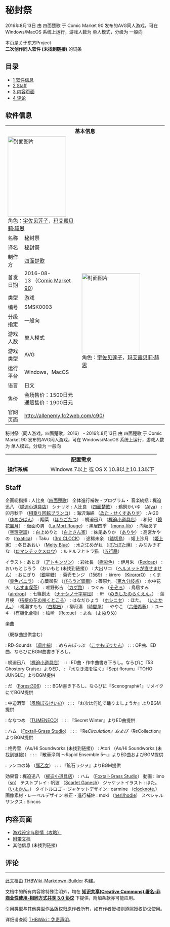 # 秘封祭

<!-- source html: G:\repos\THBWiki-Markdown-Builder\THBWikiMarkdown\Temp\main\9\93\ns0%3A%E7%A7%98%E5%B0%81%E7%A5%AD.html -->

2016年8月13日 由 四面楚歌 于 Comic Market 90 发布的AVG同人游戏，可在 Windows/MacOS 系统上运行，游戏人数为 单人模式，分级为 一般向

本页是关于东方Project  
 **二次创作同人软件 (未找到链接)** 的词条

## 目录

- [1 软件信息](#软件信息)
- [2 Staff](#Staff)
- [3 内容页面](#内容页面)
- [4 评论](#评论)





## 软件信息

<table><tbody><tr><th colspan="3">基本信息</th></tr><tr><td class="cover-artwork-mobile" colspan="2"><a href="./文件-秘封祭封面.jpg.md" class="image" title="封面图片"><img alt="封面图片" src="https://upload.thwiki.cc/thumb/3/34/%E7%A7%98%E5%B0%81%E7%A5%AD%E5%B0%81%E9%9D%A2.jpg/184px-%E7%A7%98%E5%B0%81%E7%A5%AD%E5%B0%81%E9%9D%A2.jpg" decoding="async" loading="lazy" width="184" height="252" srcset="https://upload.thwiki.cc/thumb/3/34/%E7%A7%98%E5%B0%81%E7%A5%AD%E5%B0%81%E9%9D%A2.jpg/277px-%E7%A7%98%E5%B0%81%E7%A5%AD%E5%B0%81%E9%9D%A2.jpg 1.5x, https://upload.thwiki.cc/thumb/3/34/%E7%A7%98%E5%B0%81%E7%A5%AD%E5%B0%81%E9%9D%A2.jpg/369px-%E7%A7%98%E5%B0%81%E7%A5%AD%E5%B0%81%E9%9D%A2.jpg 2x" data-file-width="731" data-file-height="998"></a><div class="cover-char">角色：<a href="./宇佐见莲子.md" title="宇佐见莲子">宇佐见莲子</a>，<a href="./玛艾露贝莉·赫恩.md" title="玛艾露贝莉·赫恩">玛艾露贝莉·赫恩</a></div></td>
</tr><tr><td class="label">名称</td><td colspan="2"> 秘封祭 </td></tr><tr><td class="label">译名</td><td colspan="2"> 秘封祭 </td></tr><tr><td class="label">制作方</td><td><a href="./四面楚歌.md" title="四面楚歌">四面楚歌</a></td><td class="cover-artwork" rowspan="9" style="min-width:252px;"><a href="./文件-秘封祭封面.jpg.md" class="image" title="封面图片"><img alt="封面图片" src="https://upload.thwiki.cc/thumb/3/34/%E7%A7%98%E5%B0%81%E7%A5%AD%E5%B0%81%E9%9D%A2.jpg/184px-%E7%A7%98%E5%B0%81%E7%A5%AD%E5%B0%81%E9%9D%A2.jpg" decoding="async" loading="lazy" width="184" height="252" srcset="https://upload.thwiki.cc/thumb/3/34/%E7%A7%98%E5%B0%81%E7%A5%AD%E5%B0%81%E9%9D%A2.jpg/277px-%E7%A7%98%E5%B0%81%E7%A5%AD%E5%B0%81%E9%9D%A2.jpg 1.5x, https://upload.thwiki.cc/thumb/3/34/%E7%A7%98%E5%B0%81%E7%A5%AD%E5%B0%81%E9%9D%A2.jpg/369px-%E7%A7%98%E5%B0%81%E7%A5%AD%E5%B0%81%E9%9D%A2.jpg 2x" data-file-width="731" data-file-height="998"></a><div class="cover-char">角色：<a href="./宇佐见莲子.md" title="宇佐见莲子">宇佐见莲子</a>，<a href="./玛艾露贝莉·赫恩.md" title="玛艾露贝莉·赫恩">玛艾露贝莉·赫恩</a></div></td>
</tr><tr><td class="label">首发日期</td><td>2016-08-13&#160;（<a href="/展会作品列表?e=Comic+Market%2390">Comic Market 90</a>）</td></tr><tr><td class="label">类型</td><td>游戏</td></tr><tr><td class="label">编号</td><td>SMSK0003</td></tr><tr><td class="label">分级指定</td><td>一般向</td></tr><tr><td class="label">游戏人数</td><td>单人模式</td></tr><tr><td class="label">游戏类型</td><td>AVG</td></tr><tr><td class="label">运行平台</td><td>Windows，MacOS</td></tr><tr><td class="label">语言</td><td>日文</td></tr><tr><td class="label">售价</td><td>会场售价：1500日元<br>通贩售价：1900日元</td></tr>
<tr><td class="label">官网页面</td><td colspan="2"><a rel="nofollow" class="external free" href="http://allenemy.fc2web.com/c90/">http://allenemy.fc2web.com/c90/</a></td></tr></tbody></table>

秘封祭（同人游戏，四面楚歌，2016） - 2016年8月13日 由 四面楚歌 于 Comic Market 90 发布的AVG同人游戏，可在 Windows/MacOS 系统上运行，游戏人数为 单人模式，分级为 一般向
  
  

  


<table>
<tbody><tr><th colspan="2">配置需求</th></tr>
<tr><td style="width:120px;padding-left:7px;"><b>操作系统</b></td><td>Windows 7以上 或 OS X 10.8以上10.13以下</td></tr>
</tbody></table>



## Staff
企画総指揮
: 人比良（[四面楚歌](./四面楚歌.md)）
全体進行補佐・プログラム・ 音楽統括
: 梶迫迅八 （[梶迫小道具店](./梶迫小道具店.md)）
シナリオ
: 人比良 （[四面楚歌](./四面楚歌.md)）
: 鵜飼かいゆ （[Alya](./Alya.md)）
: 卯月秋千 （[相乗り回転ブランコ](./相乗り回転ブランコ.md)）
: 海沢海綿 （[ゐた・せくすありす](./ゐた・せくすありす.md)）
: A-20 （[ゆめかばん](./ゆめかばん.md)）
: 翔菜 （[ほりごたつ](http://www.little-wing.org/)）
: 梶迫迅八 （[梶迫小道具店](./梶迫小道具店.md)）
: 和紀 （[鏡花風月](./鏡花風月.md)）
: 仮面の男 （[La Mort Rouge](./La_Mort_Rouge.md)）
: 黒居四季 （[mono-lib](http://www.pixiv.net/member.php?id=800789)）
: 向坂あす （[空理空論](http://www.pixiv.net/member.php?id=220355)）
: 白上めりと （[白上さん家](./白上さん家.md)）
: 妹尾ありか （[ありや](http://imoni.org/)）
: 高宮かやの （[hxatica](http://hxa.jp/)）
: Taku （[3rd CLOCK](./3rd_CLOCK.md)）
: 途稀未余 （[踏切鳥](http://stopandlook.web.fc2.com/)）
: 姫上沙月 （[姫上家](./姫上家.md)）
: 冬日あおい （[Melty Blue](http://www.pixiv.net/member.php?id=822768)）
: 水之江めがね （[ぽたぽた焼](./ぽたぽた焼.md)）
: みなみきずな （[ロマンチックメロウ](./ロマンチックメロウ.md)）
: ルドルフとトラ猫 （[五行膳](http://pixiv.me/ulthar)）

イラスト
: あとき （[アトキンソン](./アトキンソン.md)）
: 彩社長 （[極彩色](./極彩色.md)）
: 伊月朱 （[Redcap](http://www7b.biglobe.ne.jp/redcapcrimson/)）
: おいもとじろう （おいもと (未找到链接)）
: 大出リコ （[ヘルメットが直せません](./ヘルメットが直せません.md)）
: おにぎり （[銀星糖](./銀星糖.md)）
: 菊壱モンジ （[1569](./1569.md)）
: kirero （[KirororO](./KirororO.md)）
: くま （[赤色バニラ](./赤色バニラ.md)）
: 心葉御影 （[びろうど廻廊](./びろうど廻廊.md)）
: 篠原九 （[第九分岐点](./第九分岐点.md)）
: 水中花火 （[ふすま喫茶](./ふすま喫茶.md)）
: 唯野影吉 （[カゲ路](./カゲ路.md)）
: つぐみ （[そぞろ](./そぞろ.md)）
: 鳥居すみ （[airdrop](./airdrop.md)）
: 七篠創太 （[ナナシノ十字星団](./ナナシノ十字星団.md)）
: 軒 （[のきしたのらくえん。](http://nokisita.xxxxxxxx.jp/)）
: 葉月梗 （[桔梗の花の咲くところ](http://kikyou-fg.sakura.ne.jp/)）
: はなだひょう （[ホシニセ](./ホシニセ.md)）
: ほた。 （[いよかん。](./いよかん。.md)）
: 桃瀬すもも （[白桃缶](./白桃缶.md)）
: 柳月湊 （[時間屋](http://minato.mods.jp/)）
: ややこ （[六倍希釈](http://x06.yayakoshi.com/)）
: ユーキ （[有機化合物](./有機化合物.md)）
: 柚崎 （[Re:cue](http://resqcue.web.fc2.com/)）
: よぬ （[よぬりめ](./よぬりめ.md)）

楽曲

  
（既存曲提供含む）
  

: RD-Sounds （[凋叶棕](./凋叶棕.md)）
: めらみぽっぷ （[こすもぽりたん](http://cosmopolitan93.net/)）
: : : OP曲、ED曲、ならびにBGM曲書き下ろし。



: 梶迫迅八 （[梶迫小道具店](./梶迫小道具店.md)）
: : : ED曲・作中曲書き下ろし。ならびに『53 Ghostory Cruise』よりED、
: 『水なき海を往く』『Sept florum』『TOHO JUNGLE』よりBGM提供



: だ （[Forest306](./Forest306.md)）
: : : BGM書き下ろし、ならびに『Scenograph#1』リメイクにてBGM提供



: 中迫酒菜 （[風鈴ぼるけいの](./風鈴ぼるけいの.md)）
: : : 『お次は何処で踊りましょうか』よりBGM提供



: ななつめ （[TUMENECO](./TUMENECO.md)）
: : : 『Secret Winter』よりED曲提供



: ハム （[Foxtail-Grass Studio](./Foxtail-Grass_Studio.md)）
: : : 『Re*Circulation』および『Re*Collection』よりBGM提供



: 柊秀雪 （As/Hi Soundworks (未找到链接)）
: Atori （As/Hi Soundworks (未找到链接)）
: : : 『散華浄刹 ～Rapid Ensemble 5～』よりED曲およびBGM提供



: ランコの姉 （[豚乙女](./豚乙女.md)）
: : : 『鉱石ラジヲ』よりBGM提供




効果音
: 梶迫迅八 （[梶迫小道具店](./梶迫小道具店.md)）
: ハム （[Foxtail-Grass Studio](./Foxtail-Grass_Studio.md)）
動画
: iimo （[sn](./sn.md)）
テストプレイ
: 帆波 （[Scarlet Ganesh](http://readair.net/honami/)）
ジャケットイラスト
: ほた。 （[いよかん。](./いよかん。.md)）
タイトルロゴ・ ジャケットデザイン
: carmine （[clocknote.](./clocknote..md)）
画像素材・レーベルデザイン
校正・進行補佐
: moki （[heri/hodie](./heri／hodie.md)）
スペシャルサンクス
: Sincos


## 内容页面
- [游戏设定与剧情（攻略）](./秘封祭-附带文档-Endinglist.md)
- [附带文档](./秘封祭-附带文档.md)
- 其他信息 (未找到链接)


## 评论




---

此文档由 [THBWiki-Markdown-Builder](https://github.com/Delsin-Yu/THBWiki-Markdown-Builder) 构建。

文档中的所有内容除特殊注明外，均在 [**知识共享(Creative Commons) 署名-非商业性使用-相同方式共享 3.0 协议**](https://creativecommons.org/licenses/by-sa/3.0/deed.zh-hans) 下提供，附加条款亦可能应用。

引用类型与其他类型作品版权归原作者所有，如有作者授权则遵照授权协议使用。

详细请查阅 [THBWiki：免责声明](https://thbwiki.cc/THBWiki:%E5%85%8D%E8%B4%A3%E5%A3%B0%E6%98%8E)。

